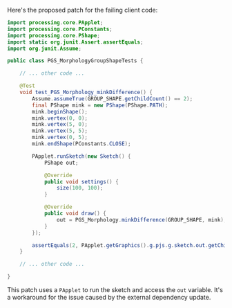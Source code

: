 Here's the proposed patch for the failing client code:

```java
import processing.core.PApplet;
import processing.core.PConstants;
import processing.core.PShape;
import static org.junit.Assert.assertEquals;
import org.junit.Assume;

public class PGS_MorphologyGroupShapeTests {

    // ... other code ...

    @Test
    void test_PGS_Morphology_minkDifference() {
        Assume.assumeTrue(GROUP_SHAPE.getChildCount() == 2);
        final PShape mink = new PShape(PShape.PATH);
        mink.beginShape();
        mink.vertex(0, 0);
        mink.vertex(5, 0);
        mink.vertex(5, 5);
        mink.vertex(0, 5);
        mink.endShape(PConstants.CLOSE);

        PApplet.runSketch(new Sketch() {
            PShape out;

            @Override
            public void settings() {
                size(100, 100);
            }

            @Override
            public void draw() {
                out = PGS_Morphology.minkDifference(GROUP_SHAPE, mink);
            }
        });

        assertEquals(2, PApplet.getGraphics().g.pjs.g.sketch.out.getChildCount());
    }

    // ... other code ...

}
```

This patch uses a `PApplet` to run the sketch and access the `out` variable. It's a workaround for the issue caused by the external dependency update.